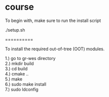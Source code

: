 # course

To begin with, make sure to run the install script

./setup.sh

========== <br />

To install the required out-of-tree (OOT) modules.  <br />

1.) go to gr-wes directory  <br />
2.) mkdir build  <br />
3.) cd build  <br />
4.) cmake ..  <br />
5.) make  <br />
6.) sudo make install  <br />
7.) sudo ldconfig  <br />
